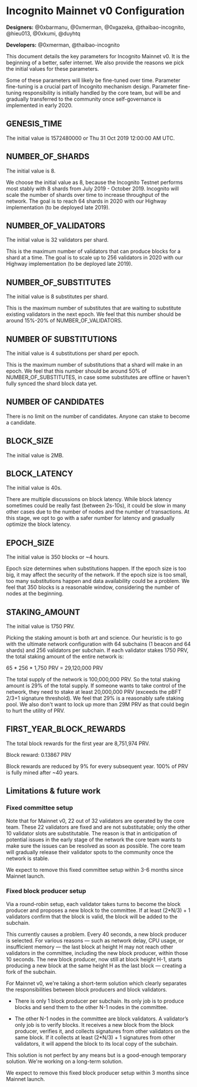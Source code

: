 # Incognito Mainnet v0 Configuration

**Designers:** @0xbarmanu, @0xmerman, @0xgazeka, @thaibao-incognito, @hieu013, @0xkumi, @duyhtq

**Developers:** @0xmerman, @thaibao-incognito

This document details the key parameters for Incognito Mainnet v0. It is the beginning of a better, safer internet. We also provide the reasons we pick the initial values for these parameters.

Some of these parameters will likely be fine-tuned over time. Parameter fine-tuning is a crucial part of Incognito mechanism design. Parameter fine-tuning responsibility is initially handled by the core team, but will be and gradually transferred to the community once self-governance is implemented in early 2020.

## GENESIS_TIME

The initial value is 1572480000 or Thu 31 Oct 2019 12:00:00 AM UTC.

## NUMBER_OF_SHARDS

The initial value is 8.

We choose the initial value as 8, because the Incognito Testnet performs most stably with 8 shards from July 2019 - October 2019. Incognito will scale the number of shards over time to increase throughput of the network. The goal is to reach 64 shards in 2020 with our Highway implementation (to be deployed late 2019).

## NUMBER_OF_VALIDATORS  

The initial value is 32 validators per shard.

This is the maximum number of validators that can produce blocks for a shard at a time. The goal is to scale up to 256 validators in 2020 with our Highway implementation (to be deployed late 2019).

## NUMBER_OF_SUBSTITUTES

The initial value is 8 substitutes per shard.

This is the maximum number of substitutes that are waiting to substitute existing validators in the next epoch. We feel that this number should be around 15%-20% of NUMBER_OF_VALIDATORS.

## NUMBER OF SUBSTITUTIONS

The initial value is 4 substitutions per shard per epoch.

This is the maximum number of substitutions that a shard will make in an epoch. We feel that this number should be around 50% of NUMBER_OF_SUBSTITUTES, in case some substitutes are offline or haven't fully synced the shard block data yet.

## NUMBER OF CANDIDATES

There is no limit on the number of candidates.  Anyone can stake to become a candidate.

## BLOCK_SIZE

The initial value is 2MB.

## BLOCK_LATENCY

The initial value is 40s.

There are multiple discussions on block latency. While block latency sometimes could be really fast (between 2s-10s), it could be slow in many other cases due to the number of nodes and the number of transactions. At this stage, we opt to go with a safer number for latency and gradually optimize the block latency.

## EPOCH_SIZE

The initial value is 350 blocks or ~4 hours.

Epoch size determines when substitutions happen. If the epoch size is too big, it may affect the security of the network. If the epoch size is too small, too many substitutions happen and data availability could be a problem. We feel that 350 blocks is a reasonable window, considering the number of nodes at the beginning.

## STAKING_AMOUNT

The initial value is 1750 PRV.

Picking the staking amount is both art and science. Our heuristic is to go with the ultimate network configuration with 64 subchains (1 beacon and 64 shards) and 256 validators per subchain.  If each validator stakes 1750 PRV, the total staking amount of the entire network is:

65 * 256 * 1,750 PRV = 29,120,000 PRV

The total supply of the network is 100,000,000 PRV.  So the total staking amount is 29% of the total supply. If someone wants to take control of the network, they need to stake at least 20,000,000 PRV (exceeds the pBFT 2/3+1 signature threshold). We feel that 29% is a reasonably safe staking pool. We also don't want to lock up more than 29M PRV as that could begin to hurt the utility of PRV.

## FIRST_YEAR_BLOCK_REWARDS

The total block rewards for the first year are 8,751,974 PRV.

Block reward: 0.13867 PRV

Block rewards are reduced by 9% for every subsequent year. 100% of PRV is fully mined after ~40 years.

## Limitations & future work

### Fixed committee setup

Note that for Mainnet v0, 22 out of 32 validators are operated by the core team. These 22 validators are fixed and are not substitutable; only the other 10 validator slots are substitutable. The reason is that in anticipation of potential issues in the early stage of the network the core team wants to make sure the issues can be resolved as soon as possible. The core team will gradually release their validator spots to the community once the network is stable.

We expect to remove this fixed committee setup within 3-6 months since Mainnet launch.

### Fixed block producer setup

Via a round-robin setup, each validator takes turns to become the block producer and proposes a new block to the committee. If at least (2*N/3) + 1 validators confirm that the block is valid, the block will be added to the subchain.

This currently causes a problem. Every 40 seconds, a new block producer is selected. For various reasons — such as network delay, CPU usage, or insufficient memory — the last block at height H may not reach other validators in the committee, including the new block producer, within those 10 seconds. The new block producer, now still at block height H-1, starts producing a new block at the same height H as the last block — creating a fork of the subchain.

For Mainnet v0, we're taking a short-term solution which clearly separates the responsibilities between block producers and block validators.

* There is only 1 block producer per subchain. Its only job is to produce blocks and send them to the other N-1 nodes in the committee.

* The other N-1 nodes in the committee are block validators. A validator’s only job is to verify blocks. It receives a new block from the block producer, verifies it, and collects signatures from other validators on the same block. If it collects at least (2*N/3) + 1 signatures from other validators, it will append the block to its local copy of the subchain.

This solution is not perfect by any means but is a good-enough temporary solution. We're working on a long-term solution.

We expect to remove this fixed block producer setup within 3 months since Mainnet launch.
